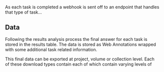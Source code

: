 As each task is completed a webhook is sent off to an endpoint that handles
that type of task...

## Data

Following the results analysis process the final answer for each task is
stored in the results table. The data is stored as Web Annotations wrapped
with some additional task related information.



This final data can be exported at project, volume or collection level. Each
of these download types contain
each of which contain varying levels of
